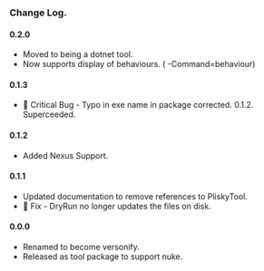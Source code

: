 ﻿### Change Log.

#### 0.2.0
  - Moved to being a dotnet tool.
  - Now supports display of behaviours.  ( -Command=behaviour)
  
#### 0.1.3
  - 🐞 Critical Bug - Typo in exe name in package corrected.  0.1.2. Superceeded.  
#### 0.1.2
  - Added Nexus Support.      
#### 0.1.1
  - Updated documentation to remove references to PliskyTool.
  - 🐞 Fix - DryRun no longer updates the files on disk.        
#### 0.0.0
  - Renamed to become versonify.
  - Released as tool package to support nuke.